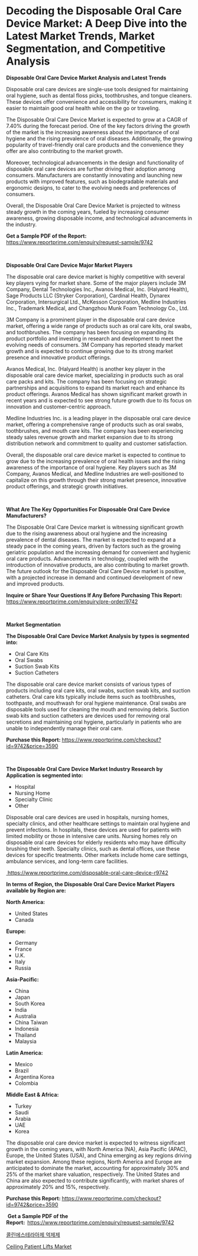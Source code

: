<p><h1>Decoding the Disposable Oral Care Device Market: A Deep Dive into the Latest Market Trends, Market Segmentation, and Competitive Analysis</h1></p><p><strong>Disposable Oral Care Device Market Analysis and Latest Trends</strong></p>
<p><p>Disposable oral care devices are single-use tools designed for maintaining oral hygiene, such as dental floss picks, toothbrushes, and tongue cleaners. These devices offer convenience and accessibility for consumers, making it easier to maintain good oral health while on the go or traveling.</p><p>The Disposable Oral Care Device Market is expected to grow at a CAGR of 7.40% during the forecast period. One of the key factors driving the growth of the market is the increasing awareness about the importance of oral hygiene and the rising prevalence of oral diseases. Additionally, the growing popularity of travel-friendly oral care products and the convenience they offer are also contributing to the market growth.</p><p>Moreover, technological advancements in the design and functionality of disposable oral care devices are further driving their adoption among consumers. Manufacturers are constantly innovating and launching new products with improved features, such as biodegradable materials and ergonomic designs, to cater to the evolving needs and preferences of consumers.</p><p>Overall, the Disposable Oral Care Device Market is projected to witness steady growth in the coming years, fueled by increasing consumer awareness, growing disposable income, and technological advancements in the industry.</p></p>
<p><strong>Get a Sample PDF of the Report:&nbsp;</strong> <a href="https://www.reportprime.com/enquiry/request-sample/9742">https://www.reportprime.com/enquiry/request-sample/9742</a></p>
<p>&nbsp;</p>
<p><strong>Disposable Oral Care Device Major Market Players</strong></p>
<p><p>The disposable oral care device market is highly competitive with several key players vying for market share. Some of the major players include 3M Company, Dental Technologies Inc., Avanos Medical, Inc. (Halyard Health), Sage Products LLC (Stryker Corporation), Cardinal Health, Dynarex Corporation, Intersurgical Ltd., McKesson Corporation, Medline Industries Inc., Trademark Medical, and Changzhou Munk Foam Technology Co., Ltd.</p><p>3M Company is a prominent player in the disposable oral care device market, offering a wide range of products such as oral care kits, oral swabs, and toothbrushes. The company has been focusing on expanding its product portfolio and investing in research and development to meet the evolving needs of consumers. 3M Company has reported steady market growth and is expected to continue growing due to its strong market presence and innovative product offerings.</p><p>Avanos Medical, Inc. (Halyard Health) is another key player in the disposable oral care device market, specializing in products such as oral care packs and kits. The company has been focusing on strategic partnerships and acquisitions to expand its market reach and enhance its product offerings. Avanos Medical has shown significant market growth in recent years and is expected to see strong future growth due to its focus on innovation and customer-centric approach.</p><p>Medline Industries Inc. is a leading player in the disposable oral care device market, offering a comprehensive range of products such as oral swabs, toothbrushes, and mouth care kits. The company has been experiencing steady sales revenue growth and market expansion due to its strong distribution network and commitment to quality and customer satisfaction.</p><p>Overall, the disposable oral care device market is expected to continue to grow due to the increasing prevalence of oral health issues and the rising awareness of the importance of oral hygiene. Key players such as 3M Company, Avanos Medical, and Medline Industries are well-positioned to capitalize on this growth through their strong market presence, innovative product offerings, and strategic growth initiatives.</p></p>
<p>&nbsp;</p>
<p><strong>What Are The Key Opportunities For Disposable Oral Care Device Manufacturers?</strong></p>
<p><p>The Disposable Oral Care Device market is witnessing significant growth due to the rising awareness about oral hygiene and the increasing prevalence of dental diseases. The market is expected to expand at a steady pace in the coming years, driven by factors such as the growing geriatric population and the increasing demand for convenient and hygienic oral care products. Advancements in technology, coupled with the introduction of innovative products, are also contributing to market growth. The future outlook for the Disposable Oral Care Device market is positive, with a projected increase in demand and continued development of new and improved products.</p></p>
<p><strong>Inquire or Share Your Questions If Any Before Purchasing This Report:</strong> <a href="https://www.reportprime.com/enquiry/pre-order/9742">https://www.reportprime.com/enquiry/pre-order/9742</a></p>
<p>&nbsp;</p>
<p><strong>Market Segmentation</strong></p>
<p><strong>The Disposable Oral Care Device Market Analysis by types is segmented into:</strong></p>
<p><ul><li>Oral Care Kits</li><li>Oral Swabs</li><li>Suction Swab Kits</li><li>Suction Catheters</li></ul></p>
<p><p>The disposable oral care device market consists of various types of products including oral care kits, oral swabs, suction swab kits, and suction catheters. Oral care kits typically include items such as toothbrushes, toothpaste, and mouthwash for oral hygiene maintenance. Oral swabs are disposable tools used for cleaning the mouth and removing debris. Suction swab kits and suction catheters are devices used for removing oral secretions and maintaining oral hygiene, particularly in patients who are unable to independently manage their oral care.</p></p>
<p><strong>Purchase this Report:&nbsp;</strong><a href="https://www.reportprime.com/checkout?id=9742&price=3590">https://www.reportprime.com/checkout?id=9742&price=3590</a></p>
<p>&nbsp;</p>
<p><strong>The Disposable Oral Care Device Market Industry Research by Application is segmented into:</strong></p>
<p><ul><li>Hospital</li><li>Nursing Home</li><li>Specialty Clinic</li><li>Other</li></ul></p>
<p><p>Disposable oral care devices are used in hospitals, nursing homes, specialty clinics, and other healthcare settings to maintain oral hygiene and prevent infections. In hospitals, these devices are used for patients with limited mobility or those in intensive care units. Nursing homes rely on disposable oral care devices for elderly residents who may have difficulty brushing their teeth. Specialty clinics, such as dental offices, use these devices for specific treatments. Other markets include home care settings, ambulance services, and long-term care facilities.</p></p>
<p><a href="https://www.reportprime.com/disposable-oral-care-device-r9742">&nbsp;https://www.reportprime.com/disposable-oral-care-device-r9742</a></p>
<p><strong>In terms of Region, the Disposable Oral Care Device Market Players available by Region are:</strong></p>
<p>
    <p> <strong> North America: </strong>
        <ul>
            <li>United States</li>
            <li>Canada</li>
        </ul>
        </p> 
    <p> <strong> Europe: </strong>
        <ul>
            <li>Germany</li>
            <li>France</li>
            <li>U.K.</li>
            <li>Italy</li>
            <li>Russia</li>
        </ul>
        </p> 
    <p> <strong> Asia-Pacific: </strong>
        <ul>
            <li>China</li>
            <li>Japan</li>
            <li>South Korea</li>
            <li>India</li>
            <li>Australia</li>
            <li>China Taiwan</li>
            <li>Indonesia</li>
            <li>Thailand</li>
            <li>Malaysia</li>
        </ul>
        </p> 
    <p> <strong> Latin America: </strong>
        <ul>
            <li>Mexico</li>
            <li>Brazil</li>
            <li>Argentina Korea</li>
            <li>Colombia</li>
        </ul>
        </p> 
    <p> <strong> Middle East & Africa: </strong>
        <ul>
            <li>Turkey</li>
            <li>Saudi</li>
            <li>Arabia</li>
            <li>UAE</li>
            <li>Korea</li>
        </ul>
    </p>
    </p>
<p><p>The disposable oral care device market is expected to witness significant growth in the coming years, with North America (NA), Asia Pacific (APAC), Europe, the United States (USA), and China emerging as key regions driving market expansion. Among these regions, North America and Europe are anticipated to dominate the market, accounting for approximately 30% and 25% of the market share valuation, respectively. The United States and China are also expected to contribute significantly, with market shares of approximately 20% and 15%, respectively.</p></p>
<p><strong>Purchase this Report: </strong><a href="https://www.reportprime.com/checkout?id=9742&price=3590">https://www.reportprime.com/checkout?id=9742&price=3590</a></p>
<p>&nbsp;<strong>Get a Sample PDF of the Report:&nbsp;&nbsp;</strong><a href="https://www.reportprime.com/enquiry/request-sample/9742">https://www.reportprime.com/enquiry/request-sample/9742</a></p>
<p><strong></strong></p>
<p><p><a href="https://github.com/laholand/Market-Research-Report-List-3/blob/main/945859921516.md">콜린에스테라아제 억제제</a></p><p><a href="https://github.com/JameTravis/Market-Research-Report-List-4/blob/main/ceiling-patient-lifts-market.md">Ceiling Patient Lifts Market</a></p></p>